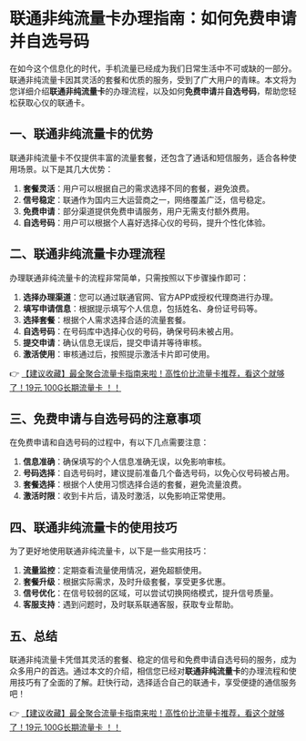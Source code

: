 # 联通非纯流量卡办理指南：如何免费申请并自选号码

在如今这个信息化的时代，手机流量已经成为我们日常生活中不可或缺的一部分。联通非纯流量卡因其灵活的套餐和优质的服务，受到了广大用户的青睐。本文将为您详细介绍**联通非纯流量卡**的办理流程，以及如何**免费申请**并**自选号码**，帮助您轻松获取心仪的联通卡。

## 一、联通非纯流量卡的优势

联通非纯流量卡不仅提供丰富的流量套餐，还包含了通话和短信服务，适合各种使用场景。以下是其几大优势：

1. **套餐灵活**：用户可以根据自己的需求选择不同的套餐，避免浪费。
2. **信号稳定**：联通作为国内三大运营商之一，网络覆盖广泛，信号稳定。
3. **免费申请**：部分渠道提供免费申请服务，用户无需支付额外费用。
4. **自选号码**：用户可以根据个人喜好选择心仪的号码，提升个性化体验。

## 二、联通非纯流量卡办理流程

办理联通非纯流量卡的流程非常简单，只需按照以下步骤操作即可：

1. **选择办理渠道**：您可以通过联通官网、官方APP或授权代理商进行办理。
2. **填写申请信息**：根据提示填写个人信息，包括姓名、身份证号码等。
3. **选择套餐**：根据个人需求选择合适的流量套餐。
4. **自选号码**：在号码库中选择心仪的号码，确保号码未被占用。
5. **提交申请**：确认信息无误后，提交申请并等待审核。
6. **激活使用**：审核通过后，按照提示激活卡片即可使用。

👉 [【建议收藏】最全聚合流量卡指南来啦！高性价比流量卡推荐，看这个就够了！19元 100G长期流量卡 ！！](https://bit.ly/Liuliangka)

## 三、免费申请与自选号码的注意事项

在免费申请和自选号码的过程中，有以下几点需要注意：

1. **信息准确**：确保填写的个人信息准确无误，以免影响审核。
2. **号码选择**：自选号码时，建议提前准备几个备选号码，以免心仪号码被占用。
3. **套餐选择**：根据个人使用习惯选择合适的套餐，避免流量浪费。
4. **激活时限**：收到卡片后，请及时激活，以免影响正常使用。

## 四、联通非纯流量卡的使用技巧

为了更好地使用联通非纯流量卡，以下是一些实用技巧：

1. **流量监控**：定期查看流量使用情况，避免超额使用。
2. **套餐升级**：根据实际需求，及时升级套餐，享受更多优惠。
3. **信号优化**：在信号较弱的区域，可以尝试切换网络模式，提升信号质量。
4. **客服支持**：遇到问题时，及时联系联通客服，获取专业帮助。

## 五、总结

联通非纯流量卡凭借其灵活的套餐、稳定的信号和免费申请自选号码的服务，成为众多用户的首选。通过本文的介绍，相信您已经对**联通非纯流量卡**的办理流程和使用技巧有了全面的了解。赶快行动，选择适合自己的联通卡，享受便捷的通信服务吧！

👉 [【建议收藏】最全聚合流量卡指南来啦！高性价比流量卡推荐，看这个就够了！19元 100G长期流量卡 ！！](https://bit.ly/Liuliangka)
